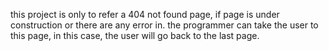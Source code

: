 this project is only to refer a 404 not found page, if page is under construction or there are any error in. 
the programmer can take the user to this page, in this case, the user will go back to the last page.
